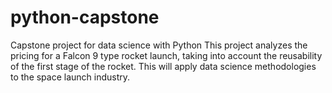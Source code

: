 # python-capstone
Capstone project for data science with Python
This project analyzes the pricing for a Falcon 9 type rocket launch, taking into account the reusability of the first stage of the rocket.  This will apply data science methodologies to the space launch industry.
